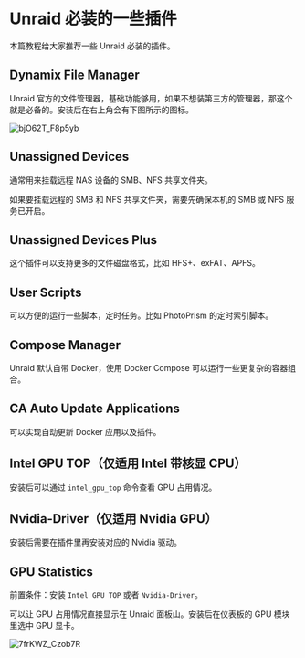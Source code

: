 # Unraid 必装的一些插件

本篇教程给大家推荐一些 Unraid 必装的插件。

## Dynamix File Manager

Unraid 官方的文件管理器，基础功能够用，如果不想装第三方的管理器，那这个就是必备的。安装后在右上角会有下图所示的图标。

![bjO62T_F8p5yb](https://img-1255332810.cos.ap-chengdu.myqcloud.com/bjO62T_F8p5yb.png)

## Unassigned Devices

通常用来挂载远程 NAS 设备的 SMB、NFS 共享文件夹。

如果要挂载远程的 SMB 和 NFS 共享文件夹，需要先确保本机的 SMB 或 NFS 服务已开启。

## Unassigned Devices Plus

这个插件可以支持更多的文件磁盘格式，比如 HFS+、exFAT、APFS。

## User Scripts

可以方便的运行一些脚本，定时任务。比如 PhotoPrism 的定时索引脚本。

## Compose Manager

Unraid 默认自带 Docker，使用 Docker Compose 可以运行一些更复杂的容器组合。

## CA Auto Update Applications

可以实现自动更新 Docker 应用以及插件。

## Intel GPU TOP（仅适用 Intel 带核显 CPU）

安装后可以通过 `intel_gpu_top` 命令查看 GPU 占用情况。

## Nvidia-Driver（仅适用 Nvidia GPU）

安装后需要在插件里再安装对应的 Nvidia 驱动。

## GPU Statistics

前置条件：安装 `Intel GPU TOP` 或者 `Nvidia-Driver`。

可以让 GPU 占用情况直接显示在 Unraid 面板山。安装后在仪表板的 GPU 模块里选中 GPU 显卡。

![7frKWZ_Czob7R](https://img-1255332810.cos.ap-chengdu.myqcloud.com/7frKWZ_Czob7R.png)